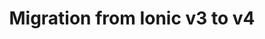 ---
title: Migration from Ionic v3 to v4
description: Migration tips for Ionic 3 developers with existing apps
weight: 3
lastmod: 2019-07-13T10:13:30-04:00
draft: false
vimeo: 348428834
emoji: 📜
---